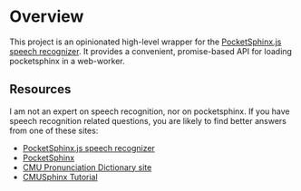 # Overview

This project is an opinionated high-level wrapper for the [PocketSphinx.js speech recognizer](https://github.com/syl22-00/pocketsphinx.js).
It provides a convenient, promise-based API for loading pocketsphinx in a web-worker.


## Resources

I am not an expert on speech recognition, nor on pocketsphinx.
If you have speech recognition related questions, you are likely to find better answers from one of these sites:

* [PocketSphinx.js speech recognizer](https://github.com/syl22-00/pocketsphinx.js)
* [PocketSphinx](http://cmusphinx.sourceforge.net/)
* [CMU Pronunciation Dictionary site](http://www.speech.cs.cmu.edu/cgi-bin/cmudict)
* [CMUSphinx Tutorial](http://cmusphinx.sourceforge.net/wiki/tutorial)
